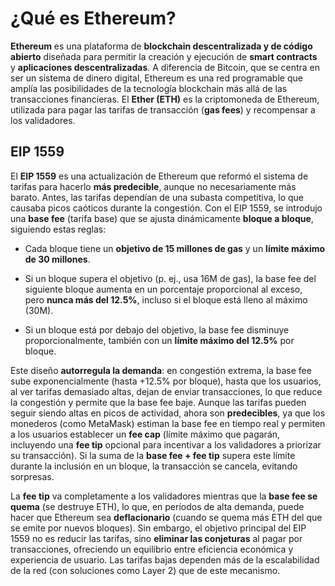 # **¿Qué es Ethereum?**

**Ethereum** es una plataforma de **blockchain descentralizada y de código abierto** diseñada para permitir la creación y ejecución de **smart contracts** y **aplicaciones descentralizadas**. A diferencia de Bitcoin, que se centra en ser un sistema de dinero digital, Ethereum es una red programable que amplía las posibilidades de la tecnología blockchain más allá de las transacciones financieras. El **Ether (ETH)** es la criptomoneda de Ethereum, utilizada para pagar las tarifas de transacción (**gas fees**) y recompensar a los validadores.

## **EIP 1559**

El **EIP 1559** es una actualización de Ethereum que reformó el sistema de tarifas para hacerlo **más predecible**, aunque no necesariamente más barato. Antes, las tarifas dependían de una subasta competitiva, lo que causaba picos caóticos durante la congestión. Con el EIP 1559, se introdujo una **base fee** (tarifa base) que se ajusta dinámicamente **bloque a bloque**, siguiendo estas reglas:

- Cada bloque tiene un **objetivo de 15 millones de gas** y un **límite máximo de 30 millones**.
    
- Si un bloque supera el objetivo (p. ej., usa 16M de gas), la base fee del siguiente bloque aumenta en un porcentaje proporcional al exceso, pero **nunca más del 12.5%**, incluso si el bloque está lleno al máximo (30M).
    
- Si un bloque está por debajo del objetivo, la base fee disminuye proporcionalmente, también con un **límite máximo del 12.5%** por bloque.
    

Este diseño **autorregula la demanda**: en congestión extrema, la base fee sube exponencialmente (hasta +12.5% por bloque), hasta que los usuarios, al ver tarifas demasiado altas, dejan de enviar transacciones, lo que reduce la congestión y permite que la base fee baje. Aunque las tarifas pueden seguir siendo altas en picos de actividad, ahora son **predecibles**, ya que los monederos (como MetaMask) estiman la base fee en tiempo real y permiten a los usuarios establecer un **fee cap** (límite máximo que pagarán, incluyendo una **fee tip** opcional para incentivar a los validadores a priorizar su transacción). Si la suma de la **base fee + fee tip** supera este límite durante la inclusión en un bloque, la transacción se cancela, evitando sorpresas.

La **fee tip** va completamente a los validadores mientras que la **base fee se quema** (se destruye ETH), lo que, en períodos de alta demanda, puede hacer que Ethereum sea **deflacionario** (cuando se quema más ETH del que se emite por nuevos bloques). Sin embargo, el objetivo principal del EIP 1559 no es reducir las tarifas, sino **eliminar las conjeturas** al pagar por transacciones, ofreciendo un equilibrio entre eficiencia económica y experiencia de usuario. Las tarifas bajas dependen más de la escalabilidad de la red (con soluciones como Layer 2) que de este mecanismo.